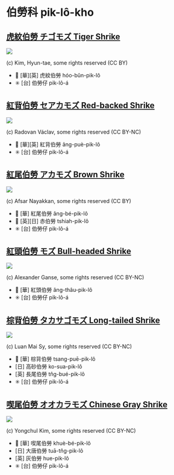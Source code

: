# 伯勞科 pik-lô-kho

## [虎紋伯勞 チゴモズ Tiger Shrike](https://ebird.org/species/tigshr1)

![](https://inaturalist-open-data.s3.amazonaws.com/photos/2741359/medium.jpg)

(c) Kim, Hyun-tae, some rights reserved (CC BY)

- 🎯 [華][英] 虎紋伯勞 hóo-bûn-pik-lô
- ✳️ [台] 伯勞仔 pik-lô-á

## [紅背伯勞 セアカモズ Red-backed Shrike](https://ebird.org/species/rebshr1)

![](https://inaturalist-open-data.s3.amazonaws.com/photos/13160268/medium.jpg)

(c) Radovan Václav, some rights reserved (CC BY-NC)

- 🎯 [華][英] 紅背伯勞 âng-puè-pik-lô
- ✳️ [台] 伯勞仔 pik-lô-á

## [紅尾伯勞 アカモズ Brown Shrike](https://ebird.org/species/brnshr)

![](https://inaturalist-open-data.s3.amazonaws.com/photos/209577632/medium.jpeg)

(c) Afsar Nayakkan, some rights reserved (CC BY)

- 🎯 [華] 紅尾伯勞 âng-bé-pik-lô
- 🎯 [英][日] 赤伯勞 tshiah-pik-lô
- ✳️ [台] 伯勞仔 pik-lô-á

## [紅頭伯勞 モズ Bull-headed Shrike](https://ebird.org/species/buhshr1)

![](https://inaturalist-open-data.s3.amazonaws.com/photos/12428902/medium.jpg)

(c) Alexander Ganse, some rights reserved (CC BY-NC)

- 🎯 [華] 紅頭伯勞 âng-thâu-pik-lô
- ✳️ [台] 伯勞仔 pik-lô-á

## [棕背伯勞 タカサゴモズ Long-tailed Shrike](https://ebird.org/species/lotshr1)

![](https://inaturalist-open-data.s3.amazonaws.com/photos/60942640/medium.jpg)

(c) Luan Mai Sy, some rights reserved (CC BY-NC)

- 🎯 [華] 棕背伯勞 tsang-puē-pik-lô
- [日] 高砂伯勞 ko-sua-pik-lô
- [英] 長尾伯勞 tn̂g-bué-pik-lô
- ✳️ [台] 伯勞仔 pik-lô-á

## [喫尾伯勞 オオカラモズ Chinese Gray Shrike](https://ebird.org/species/chgshr1)

![](https://inaturalist-open-data.s3.amazonaws.com/photos/27959717/medium.jpeg)

(c) Yongchul Kim, some rights reserved (CC BY-NC)

- 🎯 [華] 喫尾伯勞 khuè-bé-pik-lô
- [日] 大唐伯勞 tuā-tn̂g-pik-lô
- [英] 灰伯勞 hue-pik-lô
- ✳️ [台] 伯勞仔 pik-lô-á
